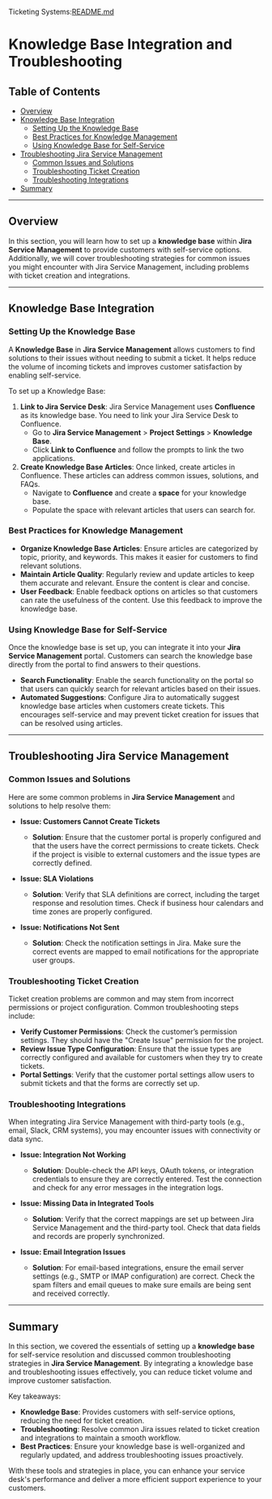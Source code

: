 Ticketing Systems:[README.md](../README)
# Knowledge Base Integration and Troubleshooting

## Table of Contents
- [Overview](#overview)
- [Knowledge Base Integration](#knowledge-base-integration)
  - [Setting Up the Knowledge Base](#setting-up-the-knowledge-base)
  - [Best Practices for Knowledge Management](#best-practices-for-knowledge-management)
  - [Using Knowledge Base for Self-Service](#using-knowledge-base-for-self-service)
- [Troubleshooting Jira Service Management](#troubleshooting-jira-service-management)
  - [Common Issues and Solutions](#common-issues-and-solutions)
  - [Troubleshooting Ticket Creation](#troubleshooting-ticket-creation)
  - [Troubleshooting Integrations](#troubleshooting-integrations)
- [Summary](#summary)

---

## Overview

In this section, you will learn how to set up a **knowledge base** within **Jira Service Management** to provide customers with self-service options. Additionally, we will cover troubleshooting strategies for common issues you might encounter with Jira Service Management, including problems with ticket creation and integrations.

---

## Knowledge Base Integration

### Setting Up the Knowledge Base

A **Knowledge Base** in **Jira Service Management** allows customers to find solutions to their issues without needing to submit a ticket. It helps reduce the volume of incoming tickets and improves customer satisfaction by enabling self-service.

To set up a Knowledge Base:

1. **Link to Jira Service Desk**: Jira Service Management uses **Confluence** as its knowledge base. You need to link your Jira Service Desk to Confluence.
   - Go to **Jira Service Management** > **Project Settings** > **Knowledge Base**.
   - Click **Link to Confluence** and follow the prompts to link the two applications.
2. **Create Knowledge Base Articles**: Once linked, create articles in Confluence. These articles can address common issues, solutions, and FAQs.
   - Navigate to **Confluence** and create a **space** for your knowledge base.
   - Populate the space with relevant articles that users can search for.

### Best Practices for Knowledge Management

- **Organize Knowledge Base Articles**: Ensure articles are categorized by topic, priority, and keywords. This makes it easier for customers to find relevant solutions.
- **Maintain Article Quality**: Regularly review and update articles to keep them accurate and relevant. Ensure the content is clear and concise.
- **User Feedback**: Enable feedback options on articles so that customers can rate the usefulness of the content. Use this feedback to improve the knowledge base.

### Using Knowledge Base for Self-Service

Once the knowledge base is set up, you can integrate it into your **Jira Service Management** portal. Customers can search the knowledge base directly from the portal to find answers to their questions.

- **Search Functionality**: Enable the search functionality on the portal so that users can quickly search for relevant articles based on their issues.
- **Automated Suggestions**: Configure Jira to automatically suggest knowledge base articles when customers create tickets. This encourages self-service and may prevent ticket creation for issues that can be resolved using articles.

---

## Troubleshooting Jira Service Management

### Common Issues and Solutions

Here are some common problems in **Jira Service Management** and solutions to help resolve them:

- **Issue: Customers Cannot Create Tickets**
  - **Solution**: Ensure that the customer portal is properly configured and that the users have the correct permissions to create tickets. Check if the project is visible to external customers and the issue types are correctly defined.

- **Issue: SLA Violations**
  - **Solution**: Verify that SLA definitions are correct, including the target response and resolution times. Check if business hour calendars and time zones are properly configured.

- **Issue: Notifications Not Sent**
  - **Solution**: Check the notification settings in Jira. Make sure the correct events are mapped to email notifications for the appropriate user groups.

### Troubleshooting Ticket Creation

Ticket creation problems are common and may stem from incorrect permissions or project configuration. Common troubleshooting steps include:

- **Verify Customer Permissions**: Check the customer’s permission settings. They should have the "Create Issue" permission for the project.
- **Review Issue Type Configuration**: Ensure that the issue types are correctly configured and available for customers when they try to create tickets.
- **Portal Settings**: Verify that the customer portal settings allow users to submit tickets and that the forms are correctly set up.

### Troubleshooting Integrations

When integrating Jira Service Management with third-party tools (e.g., email, Slack, CRM systems), you may encounter issues with connectivity or data sync.

- **Issue: Integration Not Working**
  - **Solution**: Double-check the API keys, OAuth tokens, or integration credentials to ensure they are correctly entered. Test the connection and check for any error messages in the integration logs.
  
- **Issue: Missing Data in Integrated Tools**
  - **Solution**: Verify that the correct mappings are set up between Jira Service Management and the third-party tool. Check that data fields and records are properly synchronized.
  
- **Issue: Email Integration Issues**
  - **Solution**: For email-based integrations, ensure the email server settings (e.g., SMTP or IMAP configuration) are correct. Check the spam filters and email queues to make sure emails are being sent and received correctly.

---

## Summary

In this section, we covered the essentials of setting up a **knowledge base** for self-service resolution and discussed common troubleshooting strategies in **Jira Service Management**. By integrating a knowledge base and troubleshooting issues effectively, you can reduce ticket volume and improve customer satisfaction.

Key takeaways:
- **Knowledge Base**: Provides customers with self-service options, reducing the need for ticket creation.
- **Troubleshooting**: Resolve common Jira issues related to ticket creation and integrations to maintain a smooth workflow.
- **Best Practices**: Ensure your knowledge base is well-organized and regularly updated, and address troubleshooting issues proactively.

With these tools and strategies in place, you can enhance your service desk's performance and deliver a more efficient support experience to your customers.

